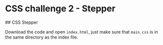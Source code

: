 # CSS challenge 2 - Stepper

## CSS Stepper

Download the code and open `index.html`, just make sure that `main.css` is in the same directory as the index file.
